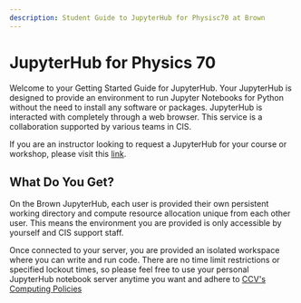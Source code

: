 ```yaml
---
description: Student Guide to JupyterHub for Physisc70 at Brown
---
```


# JupyterHub for  Physics 70

Welcome to your Getting Started Guide for JupyterHub. Your JupyterHub is designed to provide an environment to run Jupyter Notebooks for Python without the need to install any software or packages. JupyterHub is interacted with completely through a web browser. This service is a collaboration supported by various teams in CIS.

If you are an instructor looking to request a JupyterHub for your course or workshop, please visit this [link](https://ccv.brown.edu/services/consulting/jupyterhub/).

## What Do You Get?

On the Brown JupyterHub, each user is provided their own persistent working directory and compute resource allocation unique from each other user. This means the environment you are provided is only accessible by yourself and CIS support staff.

Once connected to your server, you are provided an isolated workspace where you can write and run code. There are no time limit restrictions or specified lockout times, so please feel free to use your personal JupyterHub notebook server anytime you want and adhere to [CCV's Computing Policies](https://docs.ccv.brown.edu/jupyterhub/computing-policy)

